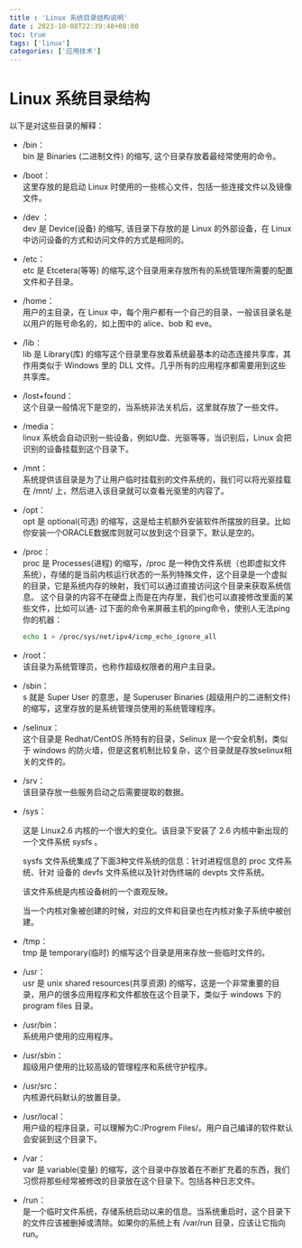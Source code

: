 ```yaml
---
title : 'Linux 系统目录结构说明'
date : 2023-10-08T22:39:48+08:00
toc: true
tags: ['linux']
categories: ['应用技术']
---
```

# Linux 系统目录结构

以下是对这些目录的解释：  

- /bin：  
bin 是 Binaries (二进制文件) 的缩写, 这个目录存放着最经常使用的命令。

- /boot：  
这里存放的是启动 Linux 时使用的一些核心文件，包括一些连接文件以及镜像文件。

- /dev ：  
dev 是 Device(设备) 的缩写, 该目录下存放的是 Linux 的外部设备，在 Linux 中访问设备的方式和访问文件的方式是相同的。

- /etc：  
etc 是 Etcetera(等等) 的缩写,这个目录用来存放所有的系统管理所需要的配置文件和子目录。

- /home：  
用户的主目录，在 Linux 中，每个用户都有一个自己的目录，一般该目录名是以用户的账号命名的，如上图中的 alice、bob 和 eve。

- /lib：  
lib 是 Library(库) 的缩写这个目录里存放着系统最基本的动态连接共享库，其作用类似于 Windows 里的 DLL 文件。几乎所有的应用程序都需要用到这些共享库。

- /lost+found：  
这个目录一般情况下是空的，当系统非法关机后，这里就存放了一些文件。

- /media：  
linux 系统会自动识别一些设备，例如U盘、光驱等等，当识别后，Linux 会把识别的设备挂载到这个目录下。

- /mnt：  
系统提供该目录是为了让用户临时挂载别的文件系统的，我们可以将光驱挂载在 /mnt/ 上，然后进入该目录就可以查看光驱里的内容了。

- /opt：  
opt 是 optional(可选) 的缩写，这是给主机额外安装软件所摆放的目录。比如你安装一个ORACLE数据库则就可以放到这个目录下。默认是空的。

- /proc：  
proc 是 Processes(进程) 的缩写，/proc 是一种伪文件系统（也即虚拟文件系统），存储的是当前内核运行状态的一系列特殊文件，这个目录是一个虚拟的目录，它是系统内存的映射，我们可以通过直接访问这个目录来获取系统信息。
这个目录的内容不在硬盘上而是在内存里，我们也可以直接修改里面的某些文件，比如可以通- 过下面的命令来屏蔽主机的ping命令，使别人无法ping你的机器：  

    ```bash
    echo 1 > /proc/sys/net/ipv4/icmp_echo_ignore_all
    ```
- /root：  
该目录为系统管理员，也称作超级权限者的用户主目录。

- /sbin：  
s 就是 Super User 的意思，是 Superuser Binaries (超级用户的二进制文件) 的缩写，这里存放的是系统管理员使用的系统管理程序。

- /selinux：  
 这个目录是 Redhat/CentOS 所特有的目录，Selinux 是一个安全机制，类似于 windows 的防火墙，但是这套机制比较复杂，这个目录就是存放selinux相关的文件的。

- /srv：  
 该目录存放一些服务启动之后需要提取的数据。

- /sys：  

    这是 Linux2.6 内核的一个很大的变化。该目录下安装了 2.6 内核中新出现的一个文件系统 sysfs 。

    sysfs 文件系统集成了下面3种文件系统的信息：针对进程信息的 proc 文件系统、针对  设备的 devfs 文件系统以及针对伪终端的 devpts 文件系统。

    该文件系统是内核设备树的一个直观反映。

    当一个内核对象被创建的时候，对应的文件和目录也在内核对象子系统中被创建。

- /tmp：  
tmp 是 temporary(临时) 的缩写这个目录是用来存放一些临时文件的。

- /usr：  
 usr 是 unix shared resources(共享资源) 的缩写，这是一个非常重要的目录，用户的很多应用程序和文件都放在这个目录下，类似于 windows 下的 program files 目录。

- /usr/bin：  
系统用户使用的应用程序。

- /usr/sbin：  
超级用户使用的比较高级的管理程序和系统守护程序。

- /usr/src：  
内核源代码默认的放置目录。

- /usr/local：  
  用户级的程序目录，可以理解为C:/Progrem Files/。用户自己编译的软件默认会安装到这个目录下。


- /var：  
var 是 variable(变量) 的缩写，这个目录中存放着在不断扩充着的东西，我们习惯将那些经常被修改的目录放在这个目录下。包括各种日志文件。

- /run：  
是一个临时文件系统，存储系统启动以来的信息。当系统重启时，这个目录下的文件应该被删掉或清除。如果你的系统上有 /var/run 目录，应该让它指向 run。